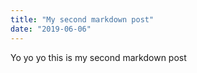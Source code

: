 ```yaml
---
title: "My second markdown post"
date: "2019-06-06"
---
```


Yo yo yo this is my second markdown post
